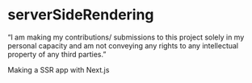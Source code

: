# serverSideRendering

“I am making my contributions/ submissions to this project solely in my personal capacity and am not conveying any rights to any intellectual property of any third parties.”

Making a SSR app with Next.js
